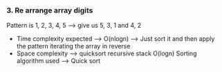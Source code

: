 ### 3. Re arrange array digits
Pattern is 1, 2, 3, 4, 5 --> give us 5, 3, 1 and 4, 2

* Time complexity expected --> O(nlogn) --> Just sort it and then apply the pattern iterating the array in reverse
* Space complexity --> quicksort recursive stack O(logn)
Sorting algorithm used --> Quick sort

